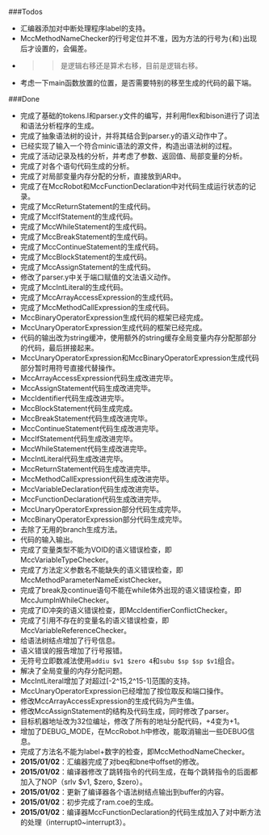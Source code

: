 ###Todos
- 汇编器添加对中断处理程序label的支持。
- MccMethodNameChecker的行号定位并不准，因为方法的行号为`{`和`}`出现后才设置的，会偏差。
- >>是逻辑右移还是算术右移，目前是逻辑右移。
- 考虑一下main函数放置的位置，是否需要特别的移至生成的代码的最下端。

###Done
- 完成了基础的tokens.l和parser.y文件的编写，并利用flex和bison进行了词法和语法分析程序的生成。
- 完成了抽象语法树的设计，并将其结合到parser.y的语义动作中了。
- 已经实现了输入一个符合minic语法的源文件，构造出语法树的过程。
- 完成了活动记录及栈的分析，并考虑了参数、返回值、局部变量的分析。
- 完成了对各个语句代码生成的分析。
- 完成了对局部变量内存分配的分析，直接放到AR中。
- 完成了在MccRobot和MccFunctionDeclaration中对代码生成运行状态的记录。
- 完成了MccReturnStatement的生成代码。
- 完成了MccIfStatement的生成代码。
- 完成了MccWhileStatement的生成代码。
- 完成了MccBreakStatement的生成代码。
- 完成了MccContinueStatement的生成代码。
- 完成了MccBlockStatement的生成代码。
- 完成了MccAssignStatement的生成代码。
- 修改了parser.y中关于端口赋值的文法语义动作。
- 完成了MccIntLiteral的生成代码。
- 完成了MccArrayAccessExpression的生成代码。
- 完成了MccMethodCallExpression的生成代码。
- MccBinaryOperatorExpression生成代码的框架已经完成。
- MccUnaryOperatorExpression生成代码的框架已经完成。
- 代码的输出改为string缓冲，使用额外的string缓存全局变量内存分配那部分的代码，最后拼接起来。
- MccUnaryOperatorExpression和MccBinaryOperatorExpression生成代码部分暂时用符号直接代替操作。
- MccArrayAccessExpression代码生成改进完毕。
- MccAssignStatement代码生成改进完毕。
- MccIdentifier代码生成改进完毕。
- MccBlockStatement代码生成完成。
- MccBreakStatement代码生成改进完毕。
- MccContinueStatement代码生成改进完毕。
- MccIfStatement代码生成改进完毕。
- MccWhileStatement代码生成改进完毕。
- MccIntLiteral代码生成改进完毕。
- MccReturnStatement代码生成改进完毕。
- MccMethodCallExpression代码生成改进完毕。
- MccVariableDeclaration代码生成改进完毕。
- MccFunctionDeclaration代码生成改进完毕。
- MccUnaryOperatorExpression部分代码生成完毕。
- MccBinaryOperatorExpression部分代码生成完毕。
- 去除了无用的branch生成方法。
- 代码的输入输出。
- 完成了变量类型不能为VOID的语义错误检查，即MccVariableTypeChecker。
- 完成了方法定义参数名不能缺失的语义错误检查，即MccMethodParameterNameExistChecker。
- 完成了break及continue语句不能在while体外出现的语义错误检查，即MccJumpInWhileChecker。
- 完成了ID冲突的语义错误检查，即MccIdentifierConflictChecker。
- 完成了引用不存在的变量名的语义错误检查，即MccVariableReferenceChecker。
- 给语法树结点增加了行号信息。
- 语义错误的报告增加了行号报错。
- 无符号立即数减法使用`addiu $v1 $zero 4`和`subu $sp $sp $v1`组合。
- 解决了全局变量的内存分配问题。
- MccIntLiteral增加了对超过[-2^15,2^15-1]范围的支持。
- MccUnaryOperatorExpression已经增加了按位取反和端口操作。
- 修改MccArrayAccessExpression的生成代码为产生值。
- 修改MccAssignStatement的结构及代码生成，同时修改了parser。
- 目标机器地址改为32位编址，修改了所有的地址分配代码，+4变为+1。
- 增加了DEBUG_MODE，在MccRobot.h中修改，能取消输出一些DEBUG信息。
- 完成了方法名不能为label+数字的检查，即MccMethodNameChecker。
- **2015/01/02**：汇编器完成了对beq和bne中offset的修改。
- **2015/01/02**：编译器修改了跳转指令的代码生成，在每个跳转指令的后面都加入了NOP（srlv $v1, $zero, $zero）。
- **2015/01/02**：更新了编译器各个语法树结点输出到buffer的内容。
- **2015/01/02**：初步完成了ram.coe的生成。
- **2015/01/02**：编译器MccFunctionDeclaration的代码生成加入了对中断方法的处理（interrupt0~interrupt3）。
